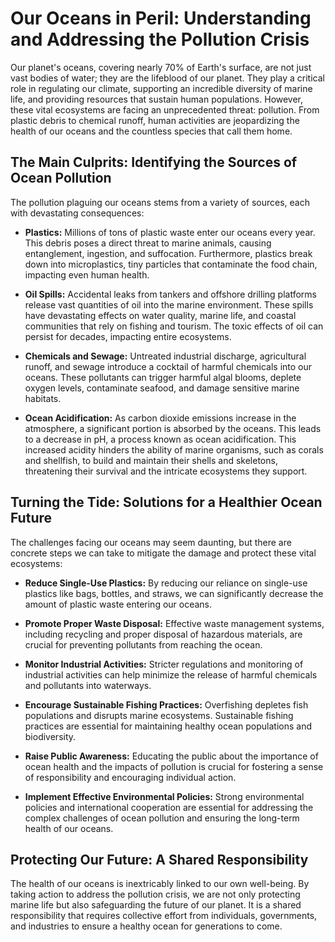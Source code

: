 # Our Oceans in Peril: Understanding and Addressing the Pollution Crisis

Our planet's oceans, covering nearly 70% of Earth's surface, are not just vast bodies of water; they are the lifeblood of our planet.  They play a critical role in regulating our climate, supporting an incredible diversity of marine life, and providing resources that sustain human populations.  However, these vital ecosystems are facing an unprecedented threat: pollution.  From plastic debris to chemical runoff, human activities are jeopardizing the health of our oceans and the countless species that call them home.

## The Main Culprits: Identifying the Sources of Ocean Pollution

The pollution plaguing our oceans stems from a variety of sources, each with devastating consequences:

* **Plastics:**  Millions of tons of plastic waste enter our oceans every year.  This debris poses a direct threat to marine animals, causing entanglement, ingestion, and suffocation.  Furthermore, plastics break down into microplastics, tiny particles that contaminate the food chain, impacting even human health.

* **Oil Spills:**  Accidental leaks from tankers and offshore drilling platforms release vast quantities of oil into the marine environment. These spills have devastating effects on water quality, marine life, and coastal communities that rely on fishing and tourism. The toxic effects of oil can persist for decades, impacting entire ecosystems.

* **Chemicals and Sewage:**  Untreated industrial discharge, agricultural runoff, and sewage introduce a cocktail of harmful chemicals into our oceans. These pollutants can trigger harmful algal blooms, deplete oxygen levels, contaminate seafood, and damage sensitive marine habitats.

* **Ocean Acidification:**  As carbon dioxide emissions increase in the atmosphere, a significant portion is absorbed by the oceans. This leads to a decrease in pH, a process known as ocean acidification. This increased acidity hinders the ability of marine organisms, such as corals and shellfish, to build and maintain their shells and skeletons, threatening their survival and the intricate ecosystems they support.

## Turning the Tide: Solutions for a Healthier Ocean Future

The challenges facing our oceans may seem daunting, but there are concrete steps we can take to mitigate the damage and protect these vital ecosystems:

* **Reduce Single-Use Plastics:**  By reducing our reliance on single-use plastics like bags, bottles, and straws, we can significantly decrease the amount of plastic waste entering our oceans.

* **Promote Proper Waste Disposal:**  Effective waste management systems, including recycling and proper disposal of hazardous materials, are crucial for preventing pollutants from reaching the ocean.

* **Monitor Industrial Activities:**  Stricter regulations and monitoring of industrial activities can help minimize the release of harmful chemicals and pollutants into waterways.

* **Encourage Sustainable Fishing Practices:**  Overfishing depletes fish populations and disrupts marine ecosystems. Sustainable fishing practices are essential for maintaining healthy ocean populations and biodiversity.

* **Raise Public Awareness:**  Educating the public about the importance of ocean health and the impacts of pollution is crucial for fostering a sense of responsibility and encouraging individual action.

* **Implement Effective Environmental Policies:**  Strong environmental policies and international cooperation are essential for addressing the complex challenges of ocean pollution and ensuring the long-term health of our oceans.


## Protecting Our Future: A Shared Responsibility

The health of our oceans is inextricably linked to our own well-being. By taking action to address the pollution crisis, we are not only protecting marine life but also safeguarding the future of our planet.  It is a shared responsibility that requires collective effort from individuals, governments, and industries to ensure a healthy ocean for generations to come.